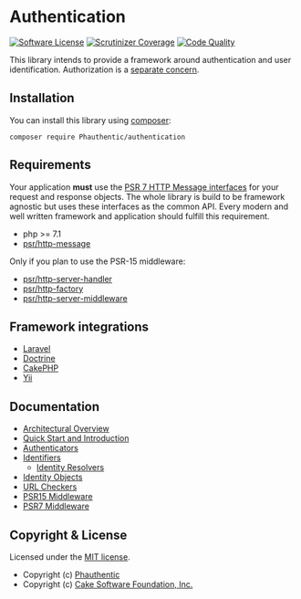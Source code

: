 # Authentication

[![Software License](https://img.shields.io/badge/license-MIT-brightgreen.svg?style=flat-square)](LICENSE)
[![Scrutinizer Coverage](https://img.shields.io/scrutinizer/coverage/g/Phauthentic/authentication/master.svg?style=flat-square)](https://scrutinizer-ci.com/g/Phauthentic/authentication/)
[![Code Quality](https://img.shields.io/scrutinizer/g/Phauthentic/authentication/master.svg?style=flat-square)](https://scrutinizer-ci.com/g/Phauthentic/authentication/)

This library intends to provide a framework around authentication and user identification. Authorization is a [separate concern](https://en.wikipedia.org/wiki/Separation_of_concerns).

## Installation

You can install this library using [composer](http://getcomposer.org):

```
composer require Phauthentic/authentication
```

## Requirements

Your application **must** use the [PSR 7 HTTP Message interfaces](https://github.com/php-fig/http-message) for your request and response objects. The whole library is build to be framework agnostic but uses these interfaces as the common API. Every modern and well written framework and application should fulfill this requirement.

 * php >= 7.1
 * [psr/http-message](https://github.com/php-fig/http-message)

Only if you plan to use the PSR-15 middleware:

 * [psr/http-server-handler](https://github.com/php-fig/http-server-handler)
 * [psr/http-factory](https://github.com/php-fig/http-factory)
 * [psr/http-server-middleware](https://github.com/php-fig/http-server-middleware)

## Framework integrations

 * [Laravel](https://github.com/Phauthentic/authentication-laravel)
 * [Doctrine](https://github.com/Phauthentic/authentication-doctrine)
 * [CakePHP](https://github.com/Phauthentic/authentication-cakephp)
 * [Yii](https://github.com/Phauthentic/authentication-yii)

## Documentation

 * [Architectural Overview](docs/Architecture-Overview.md) 
 * [Quick Start and Introduction](docs/Quick-start-and-introduction.md)
 * [Authenticators](docs/Authenticators.md)
 * [Identifiers](docs/Identifiers.md)
   * [Identity Resolvers](docs/Identity-Resolvers.md)
 * [Identity Objects](docs/Identity-Object.md)
 * [URL Checkers](docs/URL-Checkers.md)
 * [PSR15 Middleware](docs/PSR15-Middleware.md)
 * [PSR7 Middleware](docs/PSR7-Middleware.md)
 
## Copyright & License

Licensed under the [MIT license](LICENSE.txt).

* Copyright (c) [Phauthentic](https://github.com/Phauthentic)
* Copyright (c) [Cake Software Foundation, Inc.](https://cakefoundation.org)
